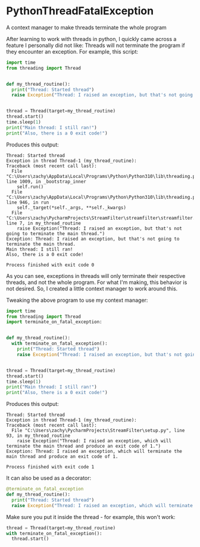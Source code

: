 # PythonThreadFatalException
A context manager to make threads terminate the whole program


After learning to work with threads in python, I quickly came across a feature I personally did not like: Threads will not terminate the program if they encounter an exception. For example, this script:

```py
import time
from threading import Thread


def my_thread_routine():
  print("Thread: Started thread")
  raise Exception("Thread: I raised an exception, but that's not going to terminate the main thread.")


thread = Thread(target=my_thread_routine)
thread.start()
time.sleep(1)
print("Main thread: I still ran!")
print("Also, there is a 0 exit code!")
```

Produces this output:

```
Thread: Started thread
Exception in thread Thread-1 (my_thread_routine):
Traceback (most recent call last):
  File "C:\Users\zachy\AppData\Local\Programs\Python\Python310\lib\threading.py", line 1009, in _bootstrap_inner
    self.run()
  File "C:\Users\zachy\AppData\Local\Programs\Python\Python310\lib\threading.py", line 946, in run
    self._target(*self._args, **self._kwargs)
  File "C:\Users\zachy\PycharmProjects\StreamFilter\streamfilter\streamfilter.py", line 7, in my_thread_routine
    raise Exception("Thread: I raised an exception, but that's not going to terminate the main thread.")
Exception: Thread: I raised an exception, but that's not going to terminate the main thread.
Main thread: I still ran!
Also, there is a 0 exit code!

Process finished with exit code 0

```

As you can see, exceptions in threads will only terminate their respective threads, and not the whole program. For what I'm making, this behavior is not desired. So, I created a little context manager to work around this.

Tweaking the above program to use my context manager:

```py
import time
from threading import Thread
import terminate_on_fatal_exception:


def my_thread_routine():
  with terminate_on_fatal_exception():
    print("Thread: Started thread")
    raise Exception("Thread: I raised an exception, but that's not going to terminate the main thread.")


thread = Thread(target=my_thread_routine)
thread.start()
time.sleep(1)
print("Main thread: I still ran!")
print("Also, there is a 0 exit code!")
```

Produces this output:

```
Thread: Started thread
Exception in thread Thread-1 (my_thread_routine):
Traceback (most recent call last):
  File "C:\Users\zachy\PycharmProjects\StreamFilter\setup.py", line 93, in my_thread_routine
    raise Exception("Thread: I raised an exception, which will terminate the main thread and produce an exit code of 1.")
Exception: Thread: I raised an exception, which will terminate the main thread and produce an exit code of 1.

Process finished with exit code 1
```

It can also be used as a decorator:

```py
@terminate_on_fatal_exception
def my_thread_routine():
  print("Thread: Started thread")
  raise Exception("Thread: I raised an exception, which will terminate the main thread and produce an exit code of 1.")
```

Make sure you put it inside the thread - for example, this won't work:

```py
thread = Thread(target=my_thread_routine)
with terminate_on_fatal_exception():
  thread.start()
```
